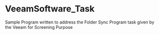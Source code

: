 # VeeamSoftware_Task
Sample Program written to address the Folder Sync Program task given by the Veeam for Screening Purpose
